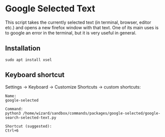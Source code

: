 # Google Selected Text

This script takes the currently selected text (in terminal, browser, editor etc.) and opens a new firefox window with that text.
One of its main uses is to google an error in the terminal, but it is very useful in general.

## Installation
```
sudo apt install xsel
```

## Keyboard shortcut
Settings -> Keyboard -> Customize Shortcuts -> custom shortcuts:

```
Name:
google-selected

Command:
python3 /home/wizard/sandbox/commands/packages/google-selected/google-search-selected-text.py

Shortcut (suggested):
Ctrl+6
```